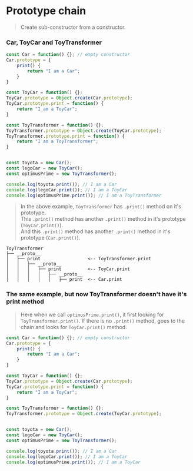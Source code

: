 # Prototype chain

> Create sub-constructor from a constructor.


### Car, ToyCar and ToyTransformer

```javascript
const Car = function() {}; // empty constructor
Car.prototype = {
    print() {
        return "I am a Car";
    }
}

const ToyCar = function() {};
ToyCar.prototype = Object.create(Car.prototype);
ToyCar.prototype.print = function() {
    return "I am a ToyCar";
}

const ToyTransformer = function() {};
ToyTransformer.prototype = Object.create(ToyCar.prototype);
ToyTransformer.prototype.print = function() {
    return "I am a ToyTransformer";
}


const toyota = new Car();
const legoCar = new ToyCar();
const optimusPrime = new ToyTransformer();

console.log(toyota.print()); // I am a Car
console.log(legoCar.print()); // I am a ToyCar
console.log(optimusPrime.print()); // I am a ToyTransformer
```

> In the above example, `ToyTransformer` has `.print()` method on it's prototype.  
> This `.print()` method has another `.print()` method in it's prototype (`ToyCar.print()`).  
> And this `.print()` method has another `.print()` method in it's prototype (`Car.print()`).

```
ToyTransformer
├── __proto__
│   ├── print                  <-- ToyTransformer.print
│   │   ├── __proto__
│   │   │   ├── print          <-- ToyCar.print
│   │   │   │   ├── __proto__
│   │   │   │   │   ├── print  <-- Car.print
```


### The same example, but now ToyTransformer doesn't have it's print method

> Here when we call `optimusPrime.print()`, it first looking for `ToyTransformer.print()`. If there is no `.print()` method, goes to the chain and looks for `ToyCar.print()` method.

```javascript
const Car = function() {}; // empty constructor
Car.prototype = {
    print() {
        return "I am a Car";
    }
}

const ToyCar = function() {};
ToyCar.prototype = Object.create(Car.prototype);
ToyCar.prototype.print = function() {
    return "I am a ToyCar";
}

const ToyTransformer = function() {};
ToyTransformer.prototype = Object.create(ToyCar.prototype);


const toyota = new Car();
const legoCar = new ToyCar();
const optimusPrime = new ToyTransformer();

console.log(toyota.print()); // I am a Car
console.log(legoCar.print()); // I am a ToyCar
console.log(optimusPrime.print()); // I am a ToyCar
```